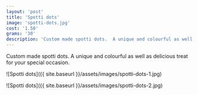 ```yaml
---
layout: 'post'
title: 'Spotti dots'
image: 'spotti-dots.jpg'
cost: '1.50'
grams: '30'
description: 'Custom made spotti dots.  A unique and colourful as well as delicious treat for your special occasion.'
---
```


Custom made spotti dots. A unique and colourful as well as delicious treat for your special occasion.

![Spotti dots]({{ site.baseurl }}/assets/images/spotti-dots-1.jpg)

![Spotti dots]({{ site.baseurl }}/assets/images/spotti-dots-2.jpg)
